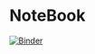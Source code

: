 # NoteBook

[![Binder](https://mybinder.org/badge_logo.svg)](https://mybinder.org/v2/gh/karrmagadgeteer2/NoteBook/master)
